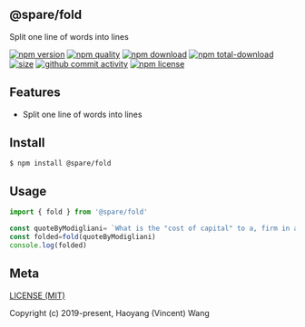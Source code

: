 ## @spare/fold
Split one line of words into lines

[![npm version][npm-image]][npm-url]
[![npm quality][quality-image]][quality-url]
[![npm download][download-image]][npm-url]
[![npm total-download][total-download-image]][npm-url]
[![size][size]][size-url]
[![github commit activity][commit-image]][github-url]
[![npm license][license-image]][npm-url]

## Features

- Split one line of words into lines

## Install
```console
$ npm install @spare/fold
```

## Usage
```js
import { fold } from '@spare/fold'

const quoteByModigliani= `What is the "cost of capital" to a, firm in a world in which funds are used to acquire assets whose yields are uncertain; and in which capital can be obtained by many different media, ranging from pure debt instruments, representing money-fixed claims, to pure equity issues, giving holders only the right to a pro-rata share in the uncertain venture? This question has vexed at least three classes of economists: (1) the corporation finance specialist concerned with the techniques of financing firms so as to ensure their survival and growth; (2) the managerial economist concerned with capital budgeting; and (3) the economic theorist concerned with explaining investment behavior at both the micro and macro levels.`
const folded=fold(quoteByModigliani)
console.log(folded)

```

## Meta
[LICENSE (MIT)](/LICENSE)

Copyright (c) 2019-present, Haoyang (Vincent) Wang

[//]: <> (Shields)
[npm-image]: https://img.shields.io/npm/v/@spare/fold.svg?style=flat-square
[quality-image]: http://npm.packagequality.com/shield/@spare/fold.svg?style=flat-square
[download-image]: https://img.shields.io/npm/dm/@spare/fold.svg?style=flat-square
[total-download-image]:https://img.shields.io/npm/dt/@spare/fold.svg?style=flat-square
[license-image]: https://img.shields.io/npm/l/@spare/fold.svg?style=flat-square
[commit-image]: https://img.shields.io/github/commit-activity/y/hoyeungw/spare/bracket?style=flat-square
[size]: https://flat.badgen.net/packagephobia/install/@spare/fold

[//]: <> (Link)
[npm-url]: https://npmjs.org/package/@spare/fold
[quality-url]: http://packagequality.com/#?package=@spare/fold
[github-url]: https://github.com/hoyeungw/@spare/fold
[size-url]: https://packagephobia.now.sh/result?p=@spare/fold
